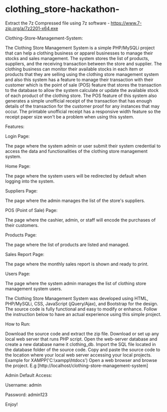 # clothing_store-hackathon-

Extract the 7z Compressed file using 7z software - https://www.7-zip.org/a/7z2201-x64.exe


Clothing-Store-Management-System:

The Clothing Store Management System is a simple PHP/MySQLi project that can help a clothing business or apparel businesses to manage their stocks and sales management. The system stores the list of products, suppliers, and the receiving transaction between the store and supplier. The clothing business can monitor their available stocks in each item or products that they are selling using the clothing store management system and also this system has a feature to manage their transaction with their customer which is the point of sale (POS) feature that stores the transaction to the database to allow the system calculate or update the available stock of each product of the clothing store. The POS feature of this system also generates a simple unofficial receipt of the transaction that has enough details of the transaction for the customer proof for any instances that may occur. The printable unofficial receipt has a responsive width feature so the receipt paper size won't be a problem when using this system.

Features:

Login Page:

The page where the system admin or user submit their system credential to access the data and functionalities of the clothing store management system.

Home Page:

The page where the system users will be redirected by default when logging into the system.

Suppliers Page:

The page where the admin manages the list of the store's suppliers.

POS (Point of Sale) Page:

The page where the cashier, admin, or staff will encode the purchases of their customers.

Products Page:

The page where the list of products are listed and managed.

Sales Report Page:

The page where the monthly sales report is shown and ready to print.

Users Page:

The page where the system admin manages the list of clothing store management system users.

The Clothing Store Management System was developed using HTML, PHP/MySQLi, CSS, JavaScript (jQuery/Ajax), and Bootstrap for the design. The source code is fully functional and easy to modify or enhance. Follow the instruction below to have an actual experience using this simple project.

How to Run:

Download the source code and extract the zip file. Download or set up any local web server that runs PHP script. Open the web-server database and create a new database name it clothing_db. Import the SQL file located in the database folder of the source code. Copy and paste the source code to the location where your local web server accessing your local projects. Example for XAMPP('C:\xampp\htdocs') Open a web browser and browse the project. E.g [http://localhost/clothing-store-management-system]

Admin Default Access:

Username: admin

Password: admin123

Enjoy!
